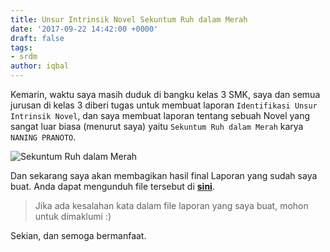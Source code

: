```yaml
---
title: Unsur Intrinsik Novel Sekuntum Ruh dalam Merah
date: '2017-09-22 14:42:00 +0000'
draft: false
tags:
- srdm
author: iqbal
---
```


Kemarin, waktu saya masih duduk di bangku kelas 3 SMK, saya dan semua jurusan di kelas 3 diberi tugas untuk membuat laporan `Identifikasi Unsur Intrinsik Novel`, dan saya membuat laporan tentang sebuah Novel yang sangat luar biasa (menurut saya) yaitu `Sekuntum Ruh dalam Merah` karya `NANING PRANOTO`.

![Sekuntum Ruh dalam Merah](https://earth-id-jkt-1.bal.web.id/assets/gambar/2017/srdm-1.png)

Dan sekarang saya akan membagikan hasil final Laporan yang sudah saya buat. Anda dapat mengunduh file tersebut di [**sini**](https://earth-id-jkt-1.bal.web.id/assets/dokumen/2017/sekuntum-ruh-dalam-merah-iqbalbirrul.com.pdf).

> Jika ada kesalahan kata dalam file laporan yang saya buat, mohon untuk dimaklumi :)

Sekian, dan semoga bermanfaat.
